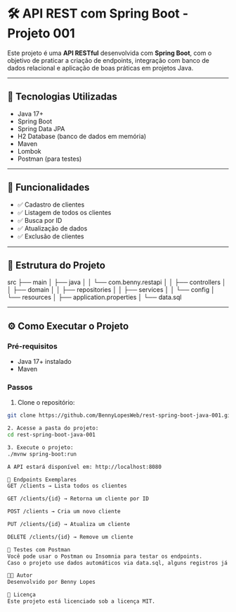 # 🛠️ API REST com Spring Boot - Projeto 001

Este projeto é uma **API RESTful** desenvolvida com **Spring Boot**, com o objetivo de praticar a criação de endpoints, integração com banco de dados relacional e aplicação de boas práticas em projetos Java.

---

## 🚀 Tecnologias Utilizadas

- Java 17+
- Spring Boot
- Spring Data JPA
- H2 Database (banco de dados em memória)
- Maven
- Lombok
- Postman (para testes)

---

## 🎯 Funcionalidades

- ✅ Cadastro de clientes
- ✅ Listagem de todos os clientes
- ✅ Busca por ID
- ✅ Atualização de dados
- ✅ Exclusão de clientes

---

## 📂 Estrutura do Projeto

src
├── main
│ ├── java
│ │ └── com.benny.restapi
│ │ ├── controllers
│ │ ├── domain
│ │ ├── repositories
│ │ ├── services
│ │ └── config
│ └── resources
│ ├── application.properties
│ └── data.sql



---

## ⚙️ Como Executar o Projeto

### Pré-requisitos

- Java 17+ instalado
- Maven

### Passos

1. Clone o repositório:

```bash
git clone https://github.com/BennyLopesWeb/rest-spring-boot-java-001.git

2. Acesse a pasta do projeto:
cd rest-spring-boot-java-001

3. Execute o projeto:
./mvnw spring-boot:run

A API estará disponível em: http://localhost:8080

🔎 Endpoints Exemplares
GET /clients → Lista todos os clientes

GET /clients/{id} → Retorna um cliente por ID

POST /clients → Cria um novo cliente

PUT /clients/{id} → Atualiza um cliente

DELETE /clients/{id} → Remove um cliente

🧪 Testes com Postman
Você pode usar o Postman ou Insomnia para testar os endpoints.
Caso o projeto use dados automáticos via data.sql, alguns registros já estarão disponíveis ao iniciar a aplicação.

👨‍💻 Autor
Desenvolvido por Benny Lopes

📌 Licença
Este projeto está licenciado sob a licença MIT.


